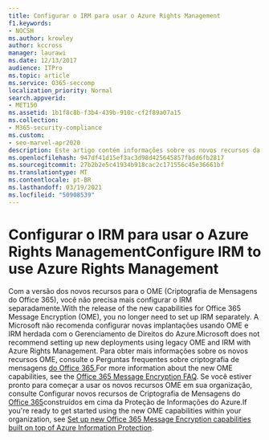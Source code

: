 ```yaml
---
title: Configurar o IRM para usar o Azure Rights Management
f1.keywords:
- NOCSH
ms.author: krowley
author: kccross
manager: laurawi
ms.date: 12/13/2017
audience: ITPro
ms.topic: article
ms.service: O365-seccomp
localization_priority: Normal
search.appverid:
- MET150
ms.assetid: 1b1f8c8b-f3b4-439b-910c-cf2f89a07a15
ms.collection:
- M365-security-compliance
ms.custom:
- seo-marvel-apr2020
description: Este artigo contém informações sobre os novos recursos da Criptografia de Mensagens do Office 365 (OME).
ms.openlocfilehash: 947df41d15ef3ac3d98d425645857fbdd6fb2817
ms.sourcegitcommit: 27b2b2e5c41934b918cac2c171556c45e36661bf
ms.translationtype: MT
ms.contentlocale: pt-BR
ms.lasthandoff: 03/19/2021
ms.locfileid: "50908539"
---
```

# <a name="configure-irm-to-use-azure-rights-management"></a><span data-ttu-id="38826-103">Configurar o IRM para usar o Azure Rights Management</span><span class="sxs-lookup"><span data-stu-id="38826-103">Configure IRM to use Azure Rights Management</span></span>

<span data-ttu-id="38826-104">Com a versão dos novos recursos para o OME (Criptografia de Mensagens do Office 365), você não precisa mais configurar o IRM separadamente.</span><span class="sxs-lookup"><span data-stu-id="38826-104">With the release of the new capabilities for Office 365 Message Encryption (OME), you no longer need to set up IRM separately.</span></span> <span data-ttu-id="38826-105">A Microsoft não recomenda configurar novas implantações usando OME e IRM herdada com o Gerenciamento de Direitos do Azure.</span><span class="sxs-lookup"><span data-stu-id="38826-105">Microsoft does not recommend setting up new deployments using legacy OME and IRM with Azure Rights Management.</span></span> <span data-ttu-id="38826-106">Para obter mais informações sobre os novos recursos OME, consulte o Perguntas frequentes sobre criptografia de mensagens [do Office 365.](./ome-faq.md)</span><span class="sxs-lookup"><span data-stu-id="38826-106">For more information about the new OME capabilities, see the [Office 365 Message Encryption FAQ](./ome-faq.md).</span></span> <span data-ttu-id="38826-107">Se você estiver pronto para começar a usar os novos recursos OME em sua organização, consulte Configurar novos recursos de Criptografia de Mensagens do [Office 365](./set-up-new-message-encryption-capabilities.md)construídos em cima da Proteção de Informações do Azure.</span><span class="sxs-lookup"><span data-stu-id="38826-107">If you're ready to get started using the new OME capabilities within your organization, see [Set up new Office 365 Message Encryption capabilities built on top of Azure Information Protection](./set-up-new-message-encryption-capabilities.md).</span></span>
